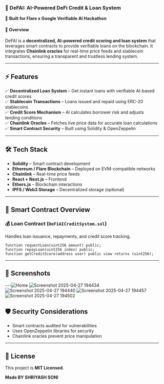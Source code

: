 ### **📜 DeFAI: AI-Powered DeFi Credit & Loan System**
🚀 **Built for Flare x Google Verifiable AI Hackathon**  

#### **🔗 Overview**
DeFAI is a **decentralized, AI-powered credit scoring and loan system** that leverages smart contracts to provide verifiable loans on the blockchain. It integrates **Chainlink oracles** for real-time price feeds and stablecoin transactions, ensuring a transparent and trustless lending system.

---





## **⚡ Features**
✅ **Decentralized Loan System** – Get instant loans with verifiable AI-based credit scores  
✅ **Stablecoin Transactions** – Loans issued and repaid using ERC-20 stablecoins  
✅ **Credit Score Mechanism** – AI calculates borrower risk and adjusts lending conditions  
✅ **Chainlink Oracles** – Fetches live price data for accurate loan calculations  
✅ **Smart Contract Security** – Built using Solidity & OpenZeppelin  

---

## **🛠 Tech Stack**
- **Solidity** – Smart contract development  
- **Ethereum / Flare Blockchain** – Deployed on EVM-compatible networks  
- **Chainlink** – Real-time price feeds  
- **React + Next.js** – Frontend  
- **Ethers.js** – Blockchain interactions  
- **IPFS / Web3 Storage** – Decentralized storage (optional)  

---

## **📜 Smart Contract Overview**
### **💰 Loan Contract (`DeFiAICreditSystem.sol`)**
Handles loan issuance, repayments, and credit score tracking.
```solidity
function requestLoan(uint256 amount) public;
function repayLoan(uint256 index) public;
function getCreditScore(address user) public view returns (uint256);
```

---

## **📸 Screenshots**

---![Home](https://github.com/user-attachments/assets/e7960777-2bb8-432d-965b-fc4ea9c40509) 
![Screenshot 2025-04-27 194434](https://github.com/user-attachments/assets/5297b18e-88aa-4cb0-a090-92791312507d)
![Screenshot 2025-04-27 194440](https://github.com/user-attachments/assets/e325a3f4-b0fc-4cee-ab23-ef97fc8b038c)
![Screenshot 2025-04-27 194457](https://github.com/user-attachments/assets/f15768a4-4cf4-45a7-a618-153c5eef1c99)
![Screenshot 2025-04-27 194502](https://github.com/user-attachments/assets/3746d1c9-32a8-4de2-b361-e92a9292c82a)

## **🛡 Security Considerations**
- Smart contracts audited for vulnerabilities  
- Uses OpenZeppelin libraries for security  
- Chainlink oracles prevent price manipulation  

---

## **📜 License**
This project is **MIT Licensed**.  

**Made  BY SHRIYASH SONI**

